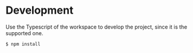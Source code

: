 # Development

Use the Typescript of the workspace to develop the project, since it is the supported one.

```bash
$ npm install
```